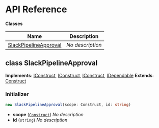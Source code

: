 # API Reference

**Classes**

Name|Description
----|-----------
[SlackPipelineApproval](#jordansinko-the-slack-pipeline-approval-slackpipelineapproval)|*No description*



## class SlackPipelineApproval  <a id="jordansinko-the-slack-pipeline-approval-slackpipelineapproval"></a>



__Implements__: [IConstruct](#constructs-iconstruct), [IConstruct](#aws-cdk-core-iconstruct), [IConstruct](#constructs-iconstruct), [IDependable](#aws-cdk-core-idependable)
__Extends__: [Construct](#aws-cdk-core-construct)

### Initializer




```ts
new SlackPipelineApproval(scope: Construct, id: string)
```

* **scope** (<code>[Construct](#aws-cdk-core-construct)</code>)  *No description*
* **id** (<code>string</code>)  *No description*




